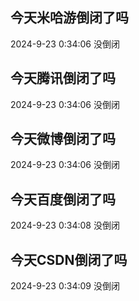 ## 今天米哈游倒闭了吗

2024-9-23 0:34:06 没倒闭

## 今天腾讯倒闭了吗

2024-9-23 0:34:06 没倒闭

## 今天微博倒闭了吗

2024-9-23 0:34:06 没倒闭

## 今天百度倒闭了吗

2024-9-23 0:34:08 没倒闭

## 今天CSDN倒闭了吗

2024-9-23 0:34:09 没倒闭

